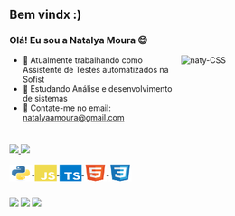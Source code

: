 ## Bem vindx :)


### Olá! Eu sou a Natalya Moura 😊
<img align="right" alt="naty-CSS" height="200" width="200" src="https://i.picasion.com/pic91/d1364f6d314666907ac7d8fce1a4eca1.gif"/>


- 🔭 Atualmente trabalhando como Assistente de Testes automatizados na Sofist
- 🌱 Estudando Análise e desenvolvimento de sistemas
- 📩 Contate-me no email: natalyaamoura@gmail.com

#

 <div>
  <a href="https://github.com/Natalyaamoura">
  <img height="180em" src="https://github-readme-stats.vercel.app/api?username=Natalyaamoura&show_icons=true&theme=synthwave&include_all_commits=true&count_private=true"/>
   
  <img height="120em" src="https://github-readme-stats.vercel.app/api/top-langs/?username=Natalyaamoura&layout=compact&langs_count=7&theme=synthwave"/>
</div>

<div style="display: inline_block"><br>
  <img align="center" alt="naty-Python" height="30" width="40" src="https://raw.githubusercontent.com/devicons/devicon/master/icons/python/python-original.svg">
  <img align="center" alt="naty-Js" height="30" width="40" src="https://raw.githubusercontent.com/devicons/devicon/master/icons/javascript/javascript-plain.svg">
 <img align="center" alt="Naty-Ts" height="30" width="40" src="https://raw.githubusercontent.com/devicons/devicon/master/icons/typescript/typescript-plain.svg">
  <img align="center" alt="naty-HTML" height="30" width="40" src="https://raw.githubusercontent.com/devicons/devicon/master/icons/html5/html5-original.svg">
  <img align="center" alt="naty-CSS" height="30" width="40" src="https://raw.githubusercontent.com/devicons/devicon/master/icons/css3/css3-original.svg">
 
 </div>
 



##

<div>
  <a href="https://instagram.com/natyphmoura" target="_blank"><img src="https://img.shields.io/badge/-Instagram-%23E4405F?style=for-the-badge&logo=instagram&logoColor=white" target="_blank"></a>
  <a href = "mailto:natalyaamoura@gmail.com"><img src="https://img.shields.io/badge/-Gmail-%23333?style=for-the-badge&logo=gmail&logoColor=white" target="_blank"></a>
  <a href="https://www.linkedin.com/in/natalyaamoura" target="_blank"><img src="https://img.shields.io/badge/-LinkedIn-%230077B5?style=for-the-badge&logo=linkedin&logoColor=white" target="_blank"></a>    
</div>
  
 
